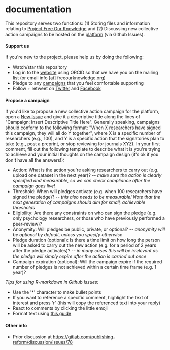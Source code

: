 # documentation
This repository serves two functions: (1) Storing files and information relating to [Project Free Our Knowledge](https://www.freeourknowledge.org/) and (2) Discussing new collective action campaigns to be hosted on the [platform](https://github.com/FreeOurKnowledge/platform) (via Github Issues). 

#### Support us
If you're new to the project, please help us by doing the following:
* Watch/star this repository
* Log in to the [website](https://www.freeourknowledge.org/) using ORCID so that we have you on the mailing list (or email info [at] freeourknowledge.org)
* Pledge to any [campaigns](https://www.freeourknowledge.org/#campaigns) that you feel comfortable supporting
* Follow + retweet on [Twitter](https://twitter.com/projectfok) and [Facebook](https://www.facebook.com/projectFOK/)

#### Propose a campaign
If you'd like to propose a new collective action campaign for the platform, open a [New Issue](https://github.com/FreeOurKnowledge/documentation/issues/new/choose) and give it a descriptive title along the lines of "Campaign: Insert Descriptive Title Here". Generally speaking, campaigns should conform to the following format: "When X researchers have signed this campaign, they will all do Y together", where X is a specific number of researchers (e.g., 100), and Y is a specific action that the signatories plan to take (e.g., post a preprint, or stop reviewing for journals XYZ). In your first comment, fill out the following template to describe what it is you're trying to achieve and your initial thoughts on the campaign design (it's ok if you don't have all the answers!):

* Action: What is the action you're asking researchers to carry out (e.g. upload one dataset in the next year)? *-- make sure the action is clearly specified and measurable, so we can check compliance after the campaign goes live!*
* Threshold: When will pledges activate (e.g. when 100 researchers have signed the pledge)? *-- this also needs to be measurable! Note that the next generation of campaigns should aim for small, achievable thresholds*
* Eligibility: Are there any constraints on who can sign the pledge (e.g. only psychology researchers, or those who have previously performed a peer-review)?
* Anonymity: Will pledges be public, private, or optional? *-- anonymity will be optional by default, unless you specify otherwise*
* Pledge duration (optional): Is there a time limit on how long the person will be asked to carry out the new action (e.g. for a period of 2 years after the pledge activates)? *-- in many cases this will be irrelevant as the pledge will simply expire after the action is carried out once*
* Campaign expiration (optional): Will the campaign expire if the required number of pledges is not achieved within a certain time frame (e.g. 1 year)?

*Tips for using R-markdown in Github Issues:*
- Use the '\*\' character to make bullet points
- If you want to reference a specific comment, highlight the text of interest and press 'r' (this will copy the referenced text into your reply)
- React to comments by clicking the little emoji
- Format text using [this guide](https://docs.github.com/en/github/writing-on-github/basic-writing-and-formatting-syntax)

#### Other info
- Prior discussion at https://gitlab.com/publishing-reform/discussion/issues/78
